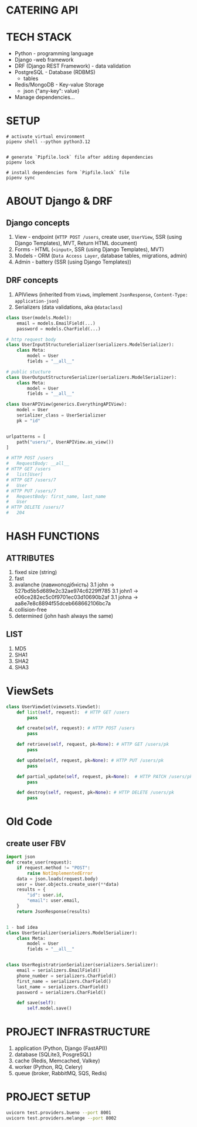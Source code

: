 # CATERING API

# TECH STACK

- Python - programming language
- Django -web framework
- DRF (Django REST Framework) - data validation
- PostgreSQL - Database (RDBMS)
  - tables
- Redis/MongoDB - Key-value Storage
  - json {"any-key": value}
- Manage dependencies...

# SETUP

```shell
# activate virtual environment
pipenv shell --python python3.12


# generate `Pipfile.lock` file after adding dependencies
pipenv lock

# install dependencies form `Pipfile.lock` file
pipenv sync
```

# ABOUT Django & DRF

## Django concepts

1. View - endpoint (`HTTP POST /users`, create user, `UserView`, SSR (using Django Templates), MVT, Return HTML document)
2. Forms - HTML (`<input>`, SSR (using Django Templates), MVT)
3. Models - ORM (`Data Access Layer`, database tables, migrations, admin)
4. Admin - battery (SSR (using Django Templates))

## DRF concepts

1. APIViews (inherited from `View`s, implement `JsonResponse`, `Content-Type: application-json`)
2. Serializers (data validations, aka `@dataclass`)

```python
class User(models.Model):
    email = models.EmailField(...)
    password = models.CharField(...)

# http request body
class UserInputStructureSerializer(serializers.ModelSerializer):
    class Meta:
        model = User
        fields = "__all__"

# public stucture
class UserOutputStructureSerializer(serializers.ModelSerializer):
    class Meta:
        model = User
        fields = "__all__"

class UserAPIView(generics.EverythingAPIView):
    model = User
    serializer_class = UserSerializser
    pk = "id"


urlpatterns = [
    path("users/", UserAPIView.as_view())
]

# HTTP POST /users
#   RequestBody: __all__
# HTTP GET /users
#   list[User]
# HTTP GET /users/7
#   User
# HTTP PUT /users/7
#   RequestBody: first_name, last_name
#   User
# HTTP DELETE /users/7
#   204
```

# HASH FUNCTIONS

## ATTRIBUTES

1. fixed size (string)
2. fast
3. avalanche (лавиноподібність)
   3.1 john -> 527bd5b5d689e2c32ae974c6229ff785
   3.1 john1 -> e06ce282ec5c0f9701ec03d10690b2af
   3.1 johna -> aa8e7e8c8894f55dceb668662106bc7a
4. collision-free
5. determined (john hash always the same)

## LIST

1. MD5
2. SHA1
3. SHA2
4. SHA3

# ViewSets

```python
class UserViewSet(viewsets.ViewSet):
    def list(self, request):  # HTTP GET /users
        pass

    def create(self, request): # HTTP POST /users
        pass

    def retrieve(self, request, pk=None): # HTTP GET /users/pk
        pass

    def update(self, request, pk=None): # HTTP PUT /users/pk
        pass

    def partial_update(self, request, pk=None):  # HTTP PATCH /users/pk
        pass

    def destroy(self, request, pk=None): # HTTP DELETE /users/pk
        pass
```

# Old Code

## create user FBV

```python
import json
def create_user(request):
    if request.method != "POST":
        raise NotImplementedError
    data = json.loads(request.body)
    uesr = User.objects.create_user(**data)
    results = {
        "id": user.id,
        "email": user.email,
    }
    return JsonResponse(results)


1 - bad idea
class UserSerializer(serializers.ModelSerializer):
    class Meta:
        model = User
        fields = "__all__"


class UserRegistratrionSerializer(serializers.Serializer):
    email = serializers.EmailField()
    phone_number = serializers.CharField()
    first_name = serializers.CharField()
    last_name = serializers.CharField()
    password = serializers.CharField()

    def save(self):
        self.model.save()
```

# PROJECT INFRASTRUCTURE

1. application (Python, Django (FastAPI))
2. database (SQLite3, PosgreSQL)
3. cache (Redis, Memcached, Valkey)
4. worker (Python, RQ, Celery)
5. queue (broker, RabbitMQ, SQS, Redis)

# PROJECT SETUP

```sh
uvicorn test.providers.bueno --port 8001
uvicorn test.providers.melange --port 8002
```
